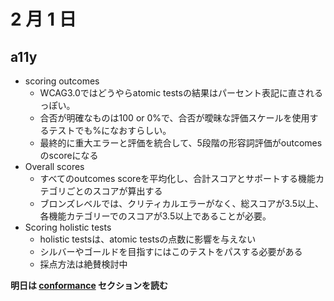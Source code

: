 # 2 月 1 日
## a11y
- scoring outcomes
  - WCAG3.0ではどうやらatomic testsの結果はパーセント表記に直されるっぽい。  
  - 合否が明確なものは100 or 0%で、合否が曖昧な評価スケールを使用するテストでも%になおすらしい。
  - 最終的に重大エラーと評価を統合して、5段階の形容詞評価がoutcomesのscoreになる
- Overall scores
  - すべてのoutcomes scoreを平均化し、合計スコアとサポートする機能カテゴリごとのスコアが算出する
  - ブロンズレベルでは、クリティカルエラーがなく、総スコアが3.5以上、各機能カテゴリーでのスコアが3.5以上であることが必要。
- Scoring holistic tests
  - holistic testsは、atomic testsの点数に影響を与えない
  - シルバーやゴールドを目指すにはこのテストをパスする必要がある
  - 採点方法は絶賛検討中

**明日は [conformance](https://www.w3.org/TR/wcag-3.0/#conformance) セクションを読む**
